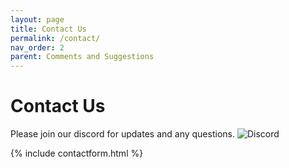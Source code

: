 ```yaml
---
layout: page
title: Contact Us
permalink: /contact/
nav_order: 2
parent: Comments and Suggestions
---
```


# Contact Us

Please join our discord for updates and any questions.
![Discord](https://discordapp.com/api/guilds/656929401933529088/widget.png?style=shield)
<!-- [![Discord](https://discord.com/api/guilds/656929401933529088/widget.png)](https://discord.gg/GNdwQmaa8p) -->

{% include contactform.html %}